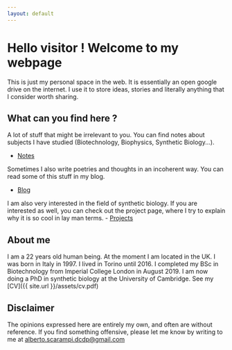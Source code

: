 ```yaml
---
layout: default
---
```


# Hello visitor ! Welcome to my webpage

This is just my personal space in the web.
It is essentially an open google drive on the internet.
I use it to store ideas, stories and literally anything that I consider worth sharing.

## What can you find here ?
  A lot of stuff that might be irrelevant to you.
  You can find notes about subjects I have studied (Biotechnology, Biophysics, Synthetic Biology...).
   - [Notes](./notes/notes.html)  

  Sometimes I also write poetries and thoughts in an incoherent way. You can read some of this stuff in my blog.
   - [Blog](./blog.html)  

  I am also very interested in the field of synthetic biology. If you are interested as well, you can check out the project page, where I try to explain why it is so cool in lay man terms.
    - [Projects](./projects/projects.html)  

## About me
  I am a 22 years old human being. At the moment I am located in the UK.
  I was born in Italy in 1997. I lived in Torino until 2016.
  I completed my BSc in Biotechnology from Imperial College London in August 2019.
  I am now doing a PhD in synthetic biology at the University of Cambridge.
  See my [CV]({{ site.url }}/assets/cv.pdf)  

## Disclaimer
  The opinions expressed here are entirely my own, and often are without reference.
  If you find something offensive, please let me know by writing to me at alberto.scarampi.dcdp@gmail.com
